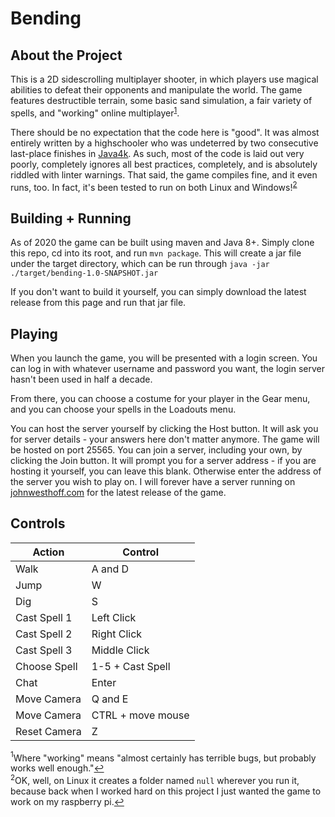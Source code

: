 Bending
=======

About the Project
-----------------

This is a 2D sidescrolling multiplayer shooter, in which players use magical
abilities to defeat their opponents and manipulate the world. The game features
destructible terrain, some basic sand simulation, a fair variety of spells,
and "working" online multiplayer<sup  id="a1">[1](#fn1)</sup>.

There should be no expectation that the code here is "good". It was almost entirely
written by a highschooler who was undeterred by two consecutive last-place finishes in
[Java4k](https://en.wikipedia.org/wiki/Java_4K_Game_Programming_Contest).
As such, most of the code is laid out very poorly, completely ignores all best practices,
completely, and is absolutely riddled with linter warnings. That said, the game compiles
fine, and it even runs, too. In fact, it's been tested to run on both Linux and Windows!<sup  id="a2">[2](#fn2)</sup>

Building + Running
------------------

As of 2020 the game can be built using maven and Java 8+. Simply clone this repo, cd into its root,
and run `mvn package`. This will create a jar file under the target directory, which can be run through
`java -jar ./target/bending-1.0-SNAPSHOT.jar`

If you don't want to build it yourself, you can simply download the latest release
from this page and run that jar file.

Playing
-------

When you launch the game, you will be presented with a login screen. You can log in
with whatever username and password you want, the login server hasn't been used in half
a decade. 

From there, you can choose a costume for your player in the Gear menu, and you can
choose your spells in the Loadouts menu.

You can host the server yourself by clicking the Host button. It will
ask you for server details - your answers here don't matter anymore. The game will be hosted
on port 25565. You can join a server, including your own, by clicking the Join button. It will
prompt you for a server address - if you are hosting it yourself, you can leave this blank.
Otherwise enter the address of the server you wish to play on. I will forever have a server running
on [johnwesthoff.com](johnwesthoff.com) for the latest release of the game.

Controls
--------

| Action         | Control           |
| -------------- | ----------------- |
| Walk           | A and D           |
| Jump           | W                 |
| Dig            | S                 |
| Cast Spell 1   | Left Click        |
| Cast Spell 2   | Right Click       |
| Cast Spell 3   | Middle Click      |
| Choose Spell   | 1-5 + Cast Spell  |
| Chat           | Enter             |
| Move Camera    | Q and E           |
| Move Camera    | CTRL + move mouse |
| Reset Camera   | Z                 |

<a name="fn1"><sup>1</sup></a>Where "working" means "almost certainly has terrible bugs, but probably works well enough."[↩](#a1)  
<a name="fn2"><sup>2</sup></a>OK, well, on Linux it creates a folder named `null` wherever you run it, because back when I worked hard on this project I just wanted the game to work on my raspberry pi.[↩](#a2)
